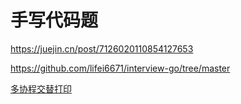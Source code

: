 # 手写代码题

https://juejin.cn/post/7126020110854127653

https://github.com/lifei6671/interview-go/tree/master

[多协程交替打印](https://juejin.cn/post/7134373047468818439)